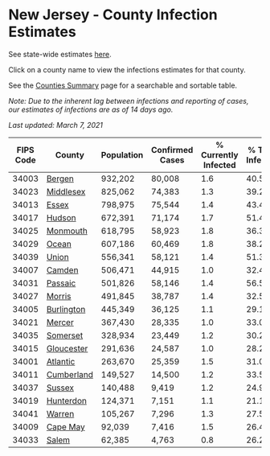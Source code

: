 # New Jersey - County Infection Estimates

See state-wide estimates [here](/infections/us-nj).

Click on a county name to view the infections estimates for that county.

See the [Counties Summary](/infections/summary-counties) page for a searchable and sortable table.

*Note: Due to the inherent lag between infections and reporting of cases, our estimates of infections are as of 14 days ago.*

*Last updated: March 7, 2021*

|   FIPS Code |                   County |   Population |   Confirmed Cases |   % Currently Infected |   % Total Infected |
|-------------|--------------------------|--------------|-------------------|------------------------|--------------------|
|       34003 |         [Bergen](bergen) |      932,202 |            80,008 |                    1.6 |               40.5 |
|       34023 |   [Middlesex](middlesex) |      825,062 |            74,383 |                    1.3 |               39.2 |
|       34013 |           [Essex](essex) |      798,975 |            75,544 |                    1.4 |               43.4 |
|       34017 |         [Hudson](hudson) |      672,391 |            71,174 |                    1.7 |               51.4 |
|       34025 |     [Monmouth](monmouth) |      618,795 |            58,923 |                    1.8 |               36.3 |
|       34029 |           [Ocean](ocean) |      607,186 |            60,469 |                    1.8 |               38.2 |
|       34039 |           [Union](union) |      556,341 |            58,121 |                    1.4 |               51.3 |
|       34007 |         [Camden](camden) |      506,471 |            44,915 |                    1.0 |               32.4 |
|       34031 |       [Passaic](passaic) |      501,826 |            58,146 |                    1.4 |               56.5 |
|       34027 |         [Morris](morris) |      491,845 |            38,787 |                    1.4 |               32.5 |
|       34005 | [Burlington](burlington) |      445,349 |            36,125 |                    1.1 |               29.1 |
|       34021 |         [Mercer](mercer) |      367,430 |            28,335 |                    1.0 |               33.0 |
|       34035 |     [Somerset](somerset) |      328,934 |            23,449 |                    1.2 |               30.2 |
|       34015 | [Gloucester](gloucester) |      291,636 |            24,587 |                    1.0 |               28.2 |
|       34001 |     [Atlantic](atlantic) |      263,670 |            25,359 |                    1.5 |               31.0 |
|       34011 | [Cumberland](cumberland) |      149,527 |            14,500 |                    1.2 |               33.5 |
|       34037 |         [Sussex](sussex) |      140,488 |             9,419 |                    1.2 |               24.9 |
|       34019 |   [Hunterdon](hunterdon) |      124,371 |             7,151 |                    1.1 |               21.1 |
|       34041 |         [Warren](warren) |      105,267 |             7,296 |                    1.3 |               27.5 |
|       34009 |     [Cape May](cape-may) |       92,039 |             7,416 |                    1.5 |               26.4 |
|       34033 |           [Salem](salem) |       62,385 |             4,763 |                    0.8 |               26.2 |